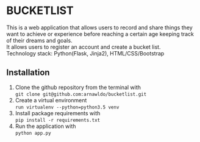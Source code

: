 # BUCKETLIST
This is a web application that  allows users to record and share things they want to achieve or experience before reaching a certain age keeping track of their dreams and goals.  
It allows users to register an account and create a bucket list.  
Technology stack: Python(Flask, Jinja2), HTML/CSS/Bootstrap  

## Installation  
1. Clone the github repository from the terminal with   
`git clone git@github.com:arnawldo/bucketlist.git`  
2. Create a virtual environment  
`run virtualenv --python=python3.5 venv`
3. Install package requirements with    
`pip install -r requirements.txt`
4. Run the application with  
`python app.py`  

